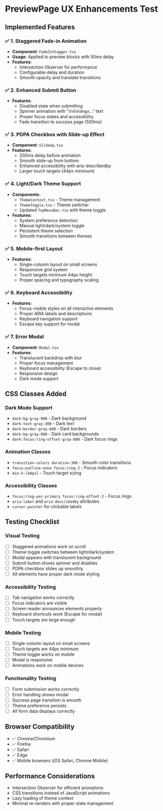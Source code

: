 # PreviewPage UX Enhancements Test

## Implemented Features

### ✅ 1. Staggered Fade-in Animation
- **Component**: `FadeInStagger.tsx`
- **Usage**: Applied to preview blocks with 50ms delay
- **Features**: 
  - Intersection Observer for performance
  - Configurable delay and duration
  - Smooth opacity and translate transitions

### ✅ 2. Enhanced Submit Button
- **Features**:
  - Disabled state when submitting
  - Spinner animation with "กำลังส่งข้อมูล..." text
  - Proper focus states and accessibility
  - Fade transition to success page (500ms)

### ✅ 3. PDPA Checkbox with Slide-up Effect
- **Component**: `SlideUp.tsx`
- **Features**:
  - 200ms delay before animation
  - Smooth slide-up from bottom
  - Enhanced accessibility with aria-describedby
  - Larger touch targets (44px minimum)

### ✅ 4. Light/Dark Theme Support
- **Components**: 
  - `ThemeContext.tsx` - Theme management
  - `ThemeToggle.tsx` - Theme switcher
  - Updated `TopMenuBar.tsx` with theme toggle
- **Features**:
  - System preference detection
  - Manual light/dark/system toggle
  - Persistent theme selection
  - Smooth transitions between themes

### ✅ 5. Mobile-first Layout
- **Features**:
  - Single-column layout on small screens
  - Responsive grid system
  - Touch targets minimum 44px height
  - Proper spacing and typography scaling

### ✅ 6. Keyboard Accessibility
- **Features**:
  - Focus-visible styles on all interactive elements
  - Proper ARIA labels and descriptions
  - Keyboard navigation support
  - Escape key support for modal

### ✅ 7. Error Modal
- **Component**: `Modal.tsx`
- **Features**:
  - Translucent backdrop with blur
  - Proper focus management
  - Keyboard accessibility (Escape to close)
  - Responsive design
  - Dark mode support

## CSS Classes Added

### Dark Mode Support
- `dark:bg-gray-900` - Dark background
- `dark:text-gray-300` - Dark text
- `dark:border-gray-600` - Dark borders
- `dark:bg-gray-800` - Dark card backgrounds
- `dark:focus:ring-offset-gray-800` - Dark focus rings

### Animation Classes
- `transition-colors duration-300` - Smooth color transitions
- `focus:outline-none focus:ring-2` - Focus indicators
- `min-h-[44px]` - Touch target sizing

### Accessibility Classes
- `focus:ring-yec-primary focus:ring-offset-2` - Focus rings
- `aria-label` and `aria-describedby` attributes
- `cursor-pointer` for clickable labels

## Testing Checklist

### Visual Testing
- [ ] Staggered animations work on scroll
- [ ] Theme toggle switches between light/dark/system
- [ ] Modal appears with translucent background
- [ ] Submit button shows spinner and disables
- [ ] PDPA checkbox slides up smoothly
- [ ] All elements have proper dark mode styling

### Accessibility Testing
- [ ] Tab navigation works correctly
- [ ] Focus indicators are visible
- [ ] Screen reader announces elements properly
- [ ] Keyboard shortcuts work (Escape for modal)
- [ ] Touch targets are large enough

### Mobile Testing
- [ ] Single-column layout on small screens
- [ ] Touch targets are 44px minimum
- [ ] Theme toggle works on mobile
- [ ] Modal is responsive
- [ ] Animations work on mobile devices

### Functionality Testing
- [ ] Form submission works correctly
- [ ] Error handling shows modal
- [ ] Success page transition is smooth
- [ ] Theme preference persists
- [ ] All form data displays correctly

## Browser Compatibility
- ✅ Chrome/Chromium
- ✅ Firefox
- ✅ Safari
- ✅ Edge
- ✅ Mobile browsers (iOS Safari, Chrome Mobile)

## Performance Considerations
- Intersection Observer for efficient animations
- CSS transitions instead of JavaScript animations
- Lazy loading of theme context
- Minimal re-renders with proper state management 